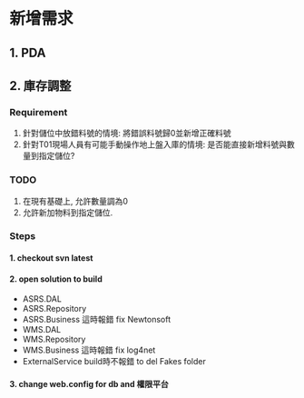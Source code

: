 # 新增需求
## 1. PDA



## 2. 庫存調整

### Requirement

1. 針對儲位中放錯料號的情境: 將錯誤料號歸0並新增正確料號
1. 針對T01現場人員有可能手動操作地上盤入庫的情境: 是否能直接新增料號與數量到指定儲位?

### TODO

1. 在現有基礎上, 允許數量調為0
2. 允許新加物料到指定儲位.


### Steps

#### 1. checkout svn latest 
#### 2. open solution to build
  - ASRS.DAL
  - ASRS.Repository
  - ASRS.Business 這時報錯     fix Newtonsoft
  - WMS.DAL
  - WMS.Repository
  - WMS.Business 這時報錯      fix log4net
  - ExternalService  build時不報錯 to del Fakes folder  
#### 3. change web.config for db and 權限平台 

